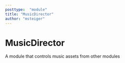 ```yaml
---
posttype:  "module"  
title: "MusicDirector"
author: "msteiger"
---
```

MusicDirector
=============

A module that controls music assets from other modules
